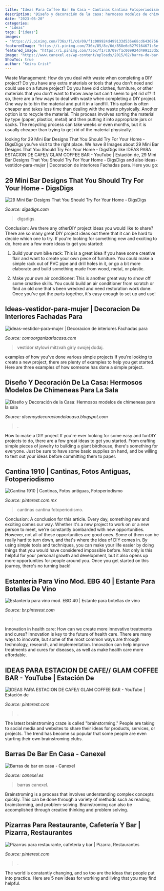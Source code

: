 ```yaml
---
title: "Ideas Para Coffee Bar En Casa ~ Cantinas Cantina Fotoperiodismo"
description: "Diseño y decoración de la casa: hermosos modelos de chimeneas para la sala"
date: "2023-05-20"
categories:
- "ideas"
tags: ["ideas"]
images:
- "https://i.pinimg.com/736x/f1/c0/09/f1c009924d499133d536e68cd6436756--chalkboard-typography-restaurant-ideas.jpg"
featuredImage: "https://i.pinimg.com/736x/85/8e/6d/858e6d6279164671c5ef1ba0f15b203a.jpg"
featured_image: "https://i.pinimg.com/736x/f1/c0/09/f1c009924d499133d536e68cd6436756--chalkboard-typography-restaurant-ideas.jpg"
image: "https://www.canexel.es/wp-content/uploads/2015/02/barra-de-bar-marinera.jpg"
ShowToc: true
author: "Keira Crist"
---
```



Waste Management: How do you deal with waste when completing a DIY project?
Do you have any extra materials or tools that you don't need and could use on a future project? Do you have old clothes, furniture, or other materials that you don't want to throw away but can't seem to get rid of? If so, there are a few ways to deal with waste when completing a DIY project. 
One way is to bin the material and put it in a landfill. This option is often cheaper and takes less time than dealing with the waste physically. Another option is to recycle the material. This process involves sorting the material by type (paper, plastics, metal) and then putting it into appropriate jars or sacks. The recycling process can take weeks or even months, but it is usually cheaper than trying to get rid of the material physically.

	

		
looking for 29 Mini Bar Designs That You Should Try For Your Home - DigsDigs you've visit to the right place. We have 8 Images about 29 Mini Bar Designs That You Should Try For Your Home - DigsDigs like IDEAS PARA ESTACION DE CAFE// GLAM COFFEE BAR - YouTube | Estación de, 29 Mini Bar Designs That You Should Try For Your Home - DigsDigs and also ideas-vestidor-para-mujer | Decoracion de interiores Fachadas para. Here you go:
		
    
## 29 Mini Bar Designs That You Should Try For Your Home - DigsDigs

<img loading=lazy src="https://www.digsdigs.com/photos/mini-bar-designs-you-should-try-for-your-home-12-554x830.jpg" onerror="this.onerror=null;this.src='https://tse2.mm.bing.net/th?id=OIP.U0BFagLbgKcBQIWIxkJPDAHaLG&amp;pid=15.1';" alt="29 Mini Bar Designs That You Should Try For Your Home - DigsDigs">

_Source: digsdigs.com_

>digsdigs. 

	

Conclusion: Are there any otherDIY project ideas you would like to share?
There are so many great DIY project ideas out there that it can be hard to decide which one to try. If you're looking for something new and exciting to do, here are a few more ideas to get you started: 
1. Build your own bike rack: This is a great idea if you have some creative flair and want to create your own piece of furniture. You could make a simple rack out of PVC pipe and drill holes in it, or go a bit more elaborate and build something made from wood, metal, or plastic. 

2. Make your own air conditioner: This is another great way to show off some creative skills. You could build an air conditioner from scratch or find an old one that's been wrecked and need restoration work done. Once you've got the parts together, it's easy enough to set up and use!

    
## Ideas-vestidor-para-mujer | Decoracion De Interiores Fachadas Para

<img loading=lazy src="http://comoorganizarlacasa.com/wp-content/uploads/2015/06/ideas-vestidor-para-mujer.jpg" onerror="this.onerror=null;this.src='https://tse3.mm.bing.net/th?id=OIP.HZfoJ0sDcDtK_wVtDnS0IgHaLH&amp;pid=15.1';" alt="ideas-vestidor-para-mujer | Decoracion de interiores Fachadas para">

_Source: comoorganizarlacasa.com_

>vestidor stylowi mitzvah girly swojej dodaj. 

	

examples of how you've done various simple projects
If you're looking to create a new project, there are plenty of examples to help you get started. Here are three examples of how someone has done a simple project.

    
## Diseño Y Decoración De La Casa: Hermosos Modelos De Chimeneas Para La Sala

<img loading=lazy src="https://3.bp.blogspot.com/-3JsTTX8FVgU/U--OxdYdufI/AAAAAAAAF3M/rojtdJCKoXE/s1600/chimenea%2B4.jpg" onerror="this.onerror=null;this.src='https://tse1.mm.bing.net/th?id=OIP.34M6sWFCLLGyE96TElvqhgHaJ4&amp;pid=15.1';" alt="Diseño y Decoración de la Casa: Hermosos modelos de chimeneas para la sala">

_Source: disenoydecoraciondelacasa.blogspot.com_

>. 

	

How to make a DIY project
If you're ever looking for some easy and funDIY projects to do, there are a few great ideas to get you started. From crafting simple pieces of jewelry to building a giant birdhouse, there's something for everyone. Just be sure to have some basic supplies on hand, and be willing to test out your ideas before committing them to paper.

    
## Cantina 1910 | Cantinas, Fotos Antiguas, Fotoperiodismo

<img loading=lazy src="https://i.pinimg.com/736x/85/8e/6d/858e6d6279164671c5ef1ba0f15b203a.jpg" onerror="this.onerror=null;this.src='https://tse1.mm.bing.net/th?id=OIP.9VJRbQbkyJITBaIsdnjd0wDrEs&amp;pid=15.1';" alt="Cantina 1910 | Cantinas, Fotos antiguas, Fotoperiodismo">

_Source: pinterest.com.mx_

>cantinas cantina fotoperiodismo. 

	

Conclusion: A conclusion for this article.
Every day, something new and exciting comes our way. Whether it's a new project to work on or a new person to meet, we're constantly bombarded with new opportunities. However, not all of these opportunities are good ones. Some of them can be really hard to turn down, and that's where the idea of DIY comes in.
By using simple tools and techniques, you can make your life easier by doing things that you would have considered impossible before. Not only is this helpful for your personal growth and development, but it also opens up more opportunities for people around you. Once you get started on this journey, there's no turning back!

    
## Estantería Para Vino Mod. EBG 40 | Estante Para Botellas De Vino

<img loading=lazy src="https://i.pinimg.com/736x/d6/9b/6d/d69b6d0fc906bf28c16c94165910d723.jpg" onerror="this.onerror=null;this.src='https://tse4.mm.bing.net/th?id=OIP.ysrWqyJR_GYjFmwtbK-3GAHaJ3&amp;pid=15.1';" alt="Estantería para vino mod. EBG 40 | Estante para botellas de vino">

_Source: br.pinterest.com_

>. 

	

Innovation in health care: How can we create more innovative treatments and cures?
Innovation is key to the future of health care. There are many ways to innovate, but some of the most common ways are through technology, research, and implementation. Innovation can help improve treatments and cures for diseases, as well as make health care more affordable.

    
## IDEAS PARA ESTACION DE CAFE// GLAM COFFEE BAR - YouTube | Estación De

<img loading=lazy src="https://i.pinimg.com/736x/44/a2/d4/44a2d4b002cf955a7249fde5a54418fe.jpg" onerror="this.onerror=null;this.src='https://tse1.mm.bing.net/th?id=OIP.9F5Z6qFp26PiSEu4u4h8XgHaFj&amp;pid=15.1';" alt="IDEAS PARA ESTACION DE CAFE// GLAM COFFEE BAR - YouTube | Estación de">

_Source: pinterest.com_

>. 

	

The latest brainstroming craze is called "brainstorming." People are taking to social media and websites to share their ideas for products, services, or projects. The trend has become so popular that some people are even starting their own brainstroming clubs.

    
## Barras De Bar En Casa - Canexel

<img loading=lazy src="https://www.canexel.es/wp-content/uploads/2015/02/barra-de-bar-marinera.jpg" onerror="this.onerror=null;this.src='https://tse3.mm.bing.net/th?id=OIP.w4F5sXVkNdt_bslKDpoKVQHaFW&amp;pid=15.1';" alt="Barras de bar en casa - Canexel">

_Source: canexel.es_

>barras canexel. 

	

Brainstroming is a process that involves understanding complex concepts quickly. This can be done through a variety of methods such as reading, brainstorming, and problem-solving. Brainstroming can also be accomplished through creative thinking and problem solving.

    
## Pizarras Para Restaurante, Cafetería Y Bar | Pizarra, Restaurantes

<img loading=lazy src="https://i.pinimg.com/736x/f1/c0/09/f1c009924d499133d536e68cd6436756--chalkboard-typography-restaurant-ideas.jpg" onerror="this.onerror=null;this.src='https://tse2.mm.bing.net/th?id=OIP.BhA-gQ7BvihPrq9so9teWgHaHa&amp;pid=15.1';" alt="Pizarras para restaurante, cafetería y bar | Pizarra, Restaurantes">

_Source: pinterest.com_

>. 

	

The world is constantly changing, and so too are the ideas that people put into practice. Here are 5 new ideas for working and living that you may find helpful.

